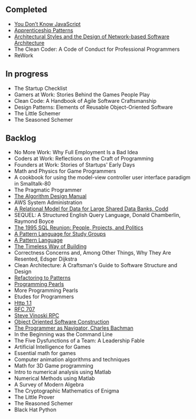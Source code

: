 Completed
------------------------------------
- [You Don’t Know JavaScript](https://github.com/getify/You-Dont-Know-JS)
- [Apprenticeship Patterns](http://chimera.labs.oreilly.com/books/1234000001813/index.html)
- [Architectural Styles and the Design of Network-based Software Architecture](http://www.ics.uci.edu/~fielding/pubs/dissertation/top.htm)
- The Clean Coder: A Code of Conduct for Professional Programmers
- ReWork 

In progress
--------------------------------------
- The Startup Checklist
- Gamers at Work: Stories Behind the Games People Play
- Clean Code: A Handbook of Agile Software Craftsmanship
- Design Patterns: Elements of Reusable Object-Oriented Software
- The Little Schemer
- The Seasoned Schemer


Backlog
--------------------------------------------------
- No More Work: Why Full Employment Is a Bad Idea
- Coders at Work: Reflections on the Craft of Programming
- Founders at Work: Stories of Startups' Early Days
- Math and Physics for Game Programmers
- A cookbook for using the model-view controller user interface paradigm in Smalltalk-80
- The Pragmatic Programmer
- [The Algorithm Design Manual](http://www.algorist.com/)
- AWS System Administration
- [A Relational Model for Data for Large Shared Data Banks, Codd](http://citeseerx.ist.psu.edu/viewdoc/download?doi=10.1.1.98.5286&rep=rep1&type=pdf)
- SEQUEL: A Structured English Query Language, Donald Chamberlin, Raymond Boyce
- [The 1995 SQL Reunion: People, Projects, and Politics](http://www.scs.stanford.edu/~dbg/readings/SRC-1997-018.pdf)
- [A Pattern Language for Study Groups](http://www.inquisitivechap.com/wp-content/uploads/2011/03/khdraft.pdf)
- [A Pattern Language](http://library.uniteddiversity.coop/Ecological_Building/A_Pattern_Language.pdf)
- [The Timeless Way of Building](http://library.uniteddiversity.coop/Ecological_Building/The_Timeless_Way_of_Building_Complete.pdf)
- Correctness Concerns and, Among Other Things, Why They Are Resented, Edsger Dijkstra
- Clean Architecture: A Craftsman's Guide to Software Structure and Design
- [Refactoring to Patterns](http://study.5ecloud.net/CourseData/113012/1548/TeachDataDown/_2Refactoring%20to%20Patterns.pdf)
- [Programming Pearls](http://www.littledumbdoctor.com/index_files/Interview_Programming_pearls.pdf)
- More Programming Pearls
- Etudes for Programmers
- [Http 1.1](https://www.ietf.org/rfc/rfc2616.txt)
- [RFC 707](https://www.ietf.org/rfc/rfc0707.txt)
- [Steve Vinoski RPC](http://steve.vinoski.net/blog/category/rpc/)
- [Object Oriented Software Construction](https://sophia.javeriana.edu.co/~cbustaca/docencia/POO-2016-01/documentos/Object%20Oriented%20Software%20Construction-Meyer.pdf)
- [The Programmer as Navigator, Charles Bachman](http://delivery.acm.org/10.1145/370000/362534/a1973-bachman.pdf?ip=71.56.46.170&id=362534&acc=OPEN&key=4D4702B0C3E38B35%2E4D4702B0C3E38B35%2E4D4702B0C3E38B35%2E6D218144511F3437&CFID=785407200&CFTOKEN=32071421&__acm__=1500081866_efdd19c9645ab43e9c8bd81d3c48877b)
- In the Beginning was the Command Line
- The Five Dysfunctions of a Team: A Leadership Fable 
- Artificial Intelligence for Games
- Essential math for games 
- Computer animation algorithms and techniques 
- Math for 3D Game programming 
- Intro to numerical analysis using Matlab 
- Numerical Methods using Matlab
- A Survey of Modern Algebra
- The Cryptographic Mathematics of Enigma
- The Little Prover
- The Reasoned Schemer
- Black Hat Python
